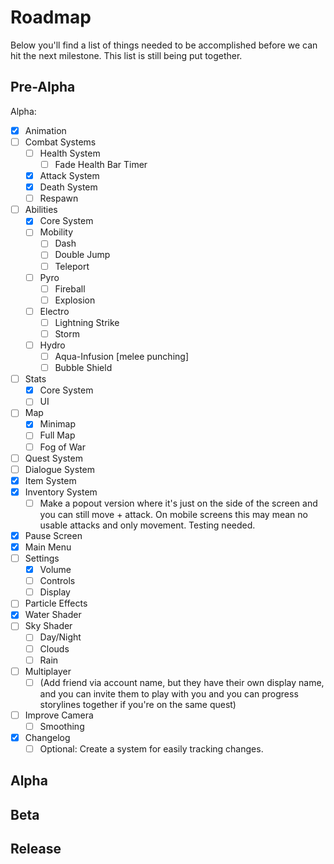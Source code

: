 # Roadmap
Below you'll find a list of things needed to be accomplished before we can hit the next milestone. This list is still being put together.

## Pre-Alpha
Alpha:
- [x] Animation
- [ ] Combat Systems
  - [ ] Health System
    - [ ] Fade Health Bar Timer
  - [x] Attack System
  - [x] Death System
  - [ ] Respawn
- [ ] Abilities
  - [x] Core System
  - [ ] Mobility
    - [ ] Dash
    - [ ] Double Jump
    - [ ] Teleport
  - [ ] Pyro
    - [ ] Fireball
    - [ ] Explosion
  - [ ] Electro
    - [ ] Lightning Strike
    - [ ] Storm
  - [ ] Hydro
    - [ ] Aqua-Infusion [melee punching]
    - [ ] Bubble Shield
- [ ] Stats
  - [x] Core System
  - [ ] UI
- [ ] Map
  - [x] Minimap
  - [ ] Full Map
  - [ ] Fog of War
- [ ] Quest System
- [ ] Dialogue System
- [x] Item System
- [x] Inventory System
  - [ ] Make a popout version where it's just on the side of the screen and you can still move + attack. On mobile screens this may mean no usable attacks and only movement. Testing needed.
- [x] Pause Screen
- [x] Main Menu
- [ ] Settings
  - [x] Volume
  - [ ] Controls
  - [ ] Display
- [ ] Particle Effects
- [x] Water Shader
- [ ] Sky Shader
  - [ ] Day/Night
  - [ ] Clouds
  - [ ] Rain
- [ ] Multiplayer
  - [ ] (Add friend via account name, but they have their own display name, and you can invite them to play with you and you can progress storylines together if you're on the same quest)
- [ ] Improve Camera
  - [ ] Smoothing
- [x] Changelog
  - [ ] Optional: Create a system for easily tracking changes.

## Alpha

## Beta

## Release
